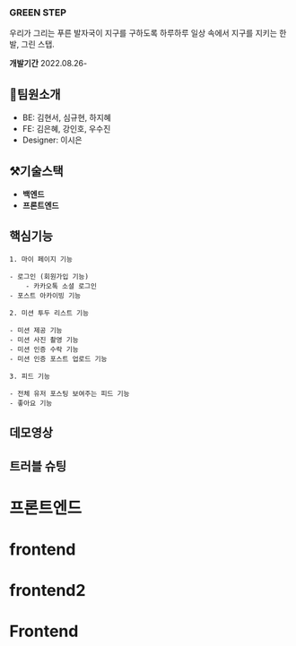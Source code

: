 ### GREEN STEP

우리가 그리는 푸른 발자국이 지구를 구하도록
하루하루 일상 속에서 지구를 지키는 한 발, 그린 스탭.

**개발기간**
2022.08.26-

## 👥팀원소개

- BE: 김현서, 심규현, 하지혜
- FE: 김은혜, 강인호, 우수진
- Designer: 이시은

## ⚒️기술스택

- **백엔드**
- **프론트엔드**

## 핵심기능

```
1. 마이 페이지 기능

- 로그인 (회원가입 기능)
    - 카카오톡 소셜 로그인
- 포스트 아카이빙 기능

2. 미션 투두 리스트 기능

- 미션 제공 기능
- 미션 사진 촬영 기능
- 미션 인증 수락 기능
- 미션 인증 포스트 업로드 기능

3. 피드 기능

- 전체 유저 포스팅 보여주는 피드 기능
- 좋아요 기능

```

## 데모영상

## 트러블 슈팅
# 프론트엔드
# frontend
# frontend2
# Frontend
